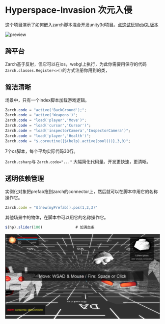 # Hyperspace-Invasion 次元入侵

这个项目演示了如何嵌入zarch脚本混合开发unity3d项目。[点这试玩WebGL版本](http://github.zhangxinhao.com/Hyperspace-Invasion/)

![preview](https://raw.githubusercontent.com/DASTUDIO/Hyperspace-Invasion/master/img/preview.gif)

## 跨平台
Zarch基于反射，但它可以在ios，webgl上执行，为此你需要用保守的代码`Zarch.classes.Register<>()`的方式注册你用到的类，

## 简洁清晰

场景中，只有一个index脚本加载游戏逻辑。

```csharp
Zarch.code = "active('BackGround');";
Zarch.code = "active('Weapons')";
Zarch.code = "load('player','Move')";
Zarch.code = "load('cursor','Cursor')";
Zarch.code = "load('inspectorCamera','InspectorCamera')";
Zarch.code = "load('player','Health')";
Zarch.code = "$.coroutine({$(help).active(bool())},3,0)";
```

7个cs脚本，每个平均实际代码30行。

`Zarch.csharp`与 `Zarch.code="..."` 大幅简化代码量。开发更快速，更清晰。

## 透明依赖管理
实例化对象把prefab拖到zarch的connector上，然后就可以在脚本中用它的名称操作它。

```js
Zarch.code = "$(new(myPrefab)).pos(1,2,3)"
```

其他场景中的物体，在脚本中可以用它的名称操作它。

```js
$(hp).slider(100)     			# 加满血条
```

![preview](https://raw.githubusercontent.com/DASTUDIO/Hyperspace-Invasion/master/img/preview.png)
